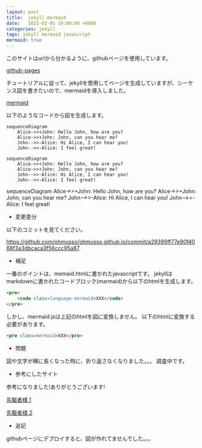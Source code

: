 ```yaml
---
layout: post
title:  jekyll mermaid
date:   2023-03-05 19:00:00 +0900
categories: jekyll
tags: jekyll mermaid javascript
mermaid: true
---
```


このサイトはurlから分かるように、githubページを使用しています。

[github-pages](https://docs.github.com/ja/pages/getting-started-with-github-pages/creating-a-github-pages-site)

チュートリアルに従って、jekyllを使用してページを生成していますが、シーケンス図を書きたいので、mermaidを導入しました。

[mermaid](https://mermaid.js.org/)

以下のようなコードから図を生成します。

```code-mermaid
sequenceDiagram
    Alice->>+John: Hello John, how are you?
    Alice->>+John: John, can you hear me?
    John-->>-Alice: Hi Alice, I can hear you!
    John-->>-Alice: I feel great!
```

```mermaid
sequenceDiagram
    Alice->>+John: Hello John, how are you?
    Alice->>+John: John, can you hear me?
    John-->>-Alice: Hi Alice, I can hear you!
    John-->>-Alice: I feel great!
```

<div class=mermaid>
sequenceDiagram
    Alice->>+John: Hello John, how are you?
    Alice->>+John: John, can you hear me?
    John-->>-Alice: Hi Alice, I can hear you!
    John-->>-Alice: I feel great!

</div>

* 変更差分

以下のコミットを見てください。

<https://github.com/ohmusso/ohmusso.github.io/commit/a29399ff77e90f4066f3a3dbcaca3f56ccc95a87>

* 補足

一番のポイントは、memaid.htmlに書かれたjavascriptです。
jekyllはmarkdownに書かれたコードブロック\(marmaid\)から以下のhtmlを生成します。

``` html
<pre>
    <code class=language-mermaid>XXX</code>
</pre>
```

しかし、mermaid.jsは上記のhtmlを図に変換しません。
以下のhtmlに変換する必要があります。

``` html
<pre class=mermaid>XXX</pre>
```

* 問題

図や文字が横に長くなった時に、折り返さなくなりました。。。
調査中です。

* 参考にしたサイト

参考になりました!ありがとうございます!

[先駆者様 1](https://github.com/cotes2020/jekyll-theme-chirpy/blob/master/_includes/mermaid.html)

[先駆者様 2](https://qiita.com/fumitoh/items/ff28e0720ab0ebc84e96)

* 追記

githubページにデプロイすると、図が作れてませんでした。。。
